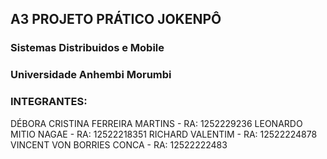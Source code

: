 ## A3 PROJETO PRÁTICO JOKENPÔ
### Sistemas Distribuidos e Mobile
### Universidade Anhembi Morumbi

### INTEGRANTES:
DÉBORA CRISTINA FERREIRA MARTINS - RA: 1252229236
LEONARDO MITIO NAGAE - RA: 12522218351
RICHARD VALENTIM - RA: 12522224878
VINCENT VON BORRIES CONCA - RA: 12522222483